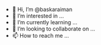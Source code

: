 - 👋 Hi, I’m @baskaraiman
- 👀 I’m interested in ...
- 🌱 I’m currently learning ...
- 💞️ I’m looking to collaborate on ...
- 📫 How to reach me ...

<!---
baskaraiman/baskaraiman is a ✨ special ✨ repository because its `README.md` (this file) appears on your GitHub profile.
You can click the Preview link to take a look at your changes.
--->
